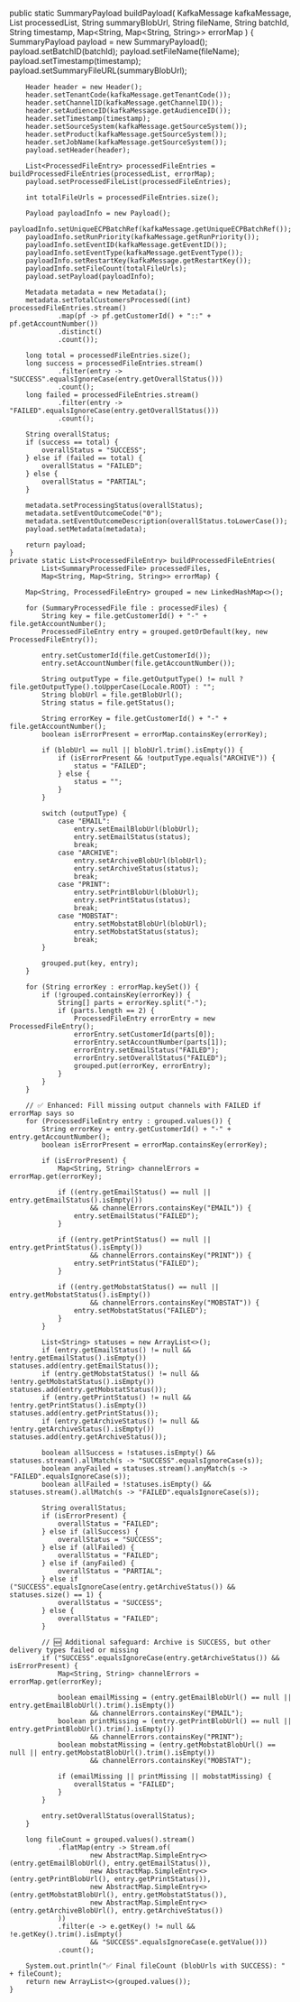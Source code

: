 public static SummaryPayload buildPayload(
            KafkaMessage kafkaMessage,
            List<SummaryProcessedFile> processedList,
            String summaryBlobUrl,
            String fileName,
            String batchId,
            String timestamp,
            Map<String, Map<String, String>> errorMap
    ) {
        SummaryPayload payload = new SummaryPayload();
        payload.setBatchID(batchId);
        payload.setFileName(fileName);
        payload.setTimestamp(timestamp);
        payload.setSummaryFileURL(summaryBlobUrl);

        Header header = new Header();
        header.setTenantCode(kafkaMessage.getTenantCode());
        header.setChannelID(kafkaMessage.getChannelID());
        header.setAudienceID(kafkaMessage.getAudienceID());
        header.setTimestamp(timestamp);
        header.setSourceSystem(kafkaMessage.getSourceSystem());
        header.setProduct(kafkaMessage.getSourceSystem());
        header.setJobName(kafkaMessage.getSourceSystem());
        payload.setHeader(header);

        List<ProcessedFileEntry> processedFileEntries = buildProcessedFileEntries(processedList, errorMap);
        payload.setProcessedFileList(processedFileEntries);

        int totalFileUrls = processedFileEntries.size();

        Payload payloadInfo = new Payload();
        payloadInfo.setUniqueECPBatchRef(kafkaMessage.getUniqueECPBatchRef());
        payloadInfo.setRunPriority(kafkaMessage.getRunPriority());
        payloadInfo.setEventID(kafkaMessage.getEventID());
        payloadInfo.setEventType(kafkaMessage.getEventType());
        payloadInfo.setRestartKey(kafkaMessage.getRestartKey());
        payloadInfo.setFileCount(totalFileUrls);
        payload.setPayload(payloadInfo);

        Metadata metadata = new Metadata();
        metadata.setTotalCustomersProcessed((int) processedFileEntries.stream()
                .map(pf -> pf.getCustomerId() + "::" + pf.getAccountNumber())
                .distinct()
                .count());

        long total = processedFileEntries.size();
        long success = processedFileEntries.stream()
                .filter(entry -> "SUCCESS".equalsIgnoreCase(entry.getOverallStatus()))
                .count();
        long failed = processedFileEntries.stream()
                .filter(entry -> "FAILED".equalsIgnoreCase(entry.getOverallStatus()))
                .count();

        String overallStatus;
        if (success == total) {
            overallStatus = "SUCCESS";
        } else if (failed == total) {
            overallStatus = "FAILED";
        } else {
            overallStatus = "PARTIAL";
        }

        metadata.setProcessingStatus(overallStatus);
        metadata.setEventOutcomeCode("0");
        metadata.setEventOutcomeDescription(overallStatus.toLowerCase());
        payload.setMetadata(metadata);

        return payload;
    }
    private static List<ProcessedFileEntry> buildProcessedFileEntries(
            List<SummaryProcessedFile> processedFiles,
            Map<String, Map<String, String>> errorMap) {

        Map<String, ProcessedFileEntry> grouped = new LinkedHashMap<>();

        for (SummaryProcessedFile file : processedFiles) {
            String key = file.getCustomerId() + "-" + file.getAccountNumber();
            ProcessedFileEntry entry = grouped.getOrDefault(key, new ProcessedFileEntry());

            entry.setCustomerId(file.getCustomerId());
            entry.setAccountNumber(file.getAccountNumber());

            String outputType = file.getOutputType() != null ? file.getOutputType().toUpperCase(Locale.ROOT) : "";
            String blobUrl = file.getBlobUrl();
            String status = file.getStatus();

            String errorKey = file.getCustomerId() + "-" + file.getAccountNumber();
            boolean isErrorPresent = errorMap.containsKey(errorKey);

            if (blobUrl == null || blobUrl.trim().isEmpty()) {
                if (isErrorPresent && !outputType.equals("ARCHIVE")) {
                    status = "FAILED";
                } else {
                    status = "";
                }
            }

            switch (outputType) {
                case "EMAIL":
                    entry.setEmailBlobUrl(blobUrl);
                    entry.setEmailStatus(status);
                    break;
                case "ARCHIVE":
                    entry.setArchiveBlobUrl(blobUrl);
                    entry.setArchiveStatus(status);
                    break;
                case "PRINT":
                    entry.setPrintBlobUrl(blobUrl);
                    entry.setPrintStatus(status);
                    break;
                case "MOBSTAT":
                    entry.setMobstatBlobUrl(blobUrl);
                    entry.setMobstatStatus(status);
                    break;
            }

            grouped.put(key, entry);
        }

        for (String errorKey : errorMap.keySet()) {
            if (!grouped.containsKey(errorKey)) {
                String[] parts = errorKey.split("-");
                if (parts.length == 2) {
                    ProcessedFileEntry errorEntry = new ProcessedFileEntry();
                    errorEntry.setCustomerId(parts[0]);
                    errorEntry.setAccountNumber(parts[1]);
                    errorEntry.setEmailStatus("FAILED");
                    errorEntry.setOverallStatus("FAILED");
                    grouped.put(errorKey, errorEntry);
                }
            }
        }

        // ✅ Enhanced: Fill missing output channels with FAILED if errorMap says so
        for (ProcessedFileEntry entry : grouped.values()) {
            String errorKey = entry.getCustomerId() + "-" + entry.getAccountNumber();
            boolean isErrorPresent = errorMap.containsKey(errorKey);

            if (isErrorPresent) {
                Map<String, String> channelErrors = errorMap.get(errorKey);

                if ((entry.getEmailStatus() == null || entry.getEmailStatus().isEmpty())
                        && channelErrors.containsKey("EMAIL")) {
                    entry.setEmailStatus("FAILED");
                }

                if ((entry.getPrintStatus() == null || entry.getPrintStatus().isEmpty())
                        && channelErrors.containsKey("PRINT")) {
                    entry.setPrintStatus("FAILED");
                }

                if ((entry.getMobstatStatus() == null || entry.getMobstatStatus().isEmpty())
                        && channelErrors.containsKey("MOBSTAT")) {
                    entry.setMobstatStatus("FAILED");
                }
            }

            List<String> statuses = new ArrayList<>();
            if (entry.getEmailStatus() != null && !entry.getEmailStatus().isEmpty()) statuses.add(entry.getEmailStatus());
            if (entry.getMobstatStatus() != null && !entry.getMobstatStatus().isEmpty()) statuses.add(entry.getMobstatStatus());
            if (entry.getPrintStatus() != null && !entry.getPrintStatus().isEmpty()) statuses.add(entry.getPrintStatus());
            if (entry.getArchiveStatus() != null && !entry.getArchiveStatus().isEmpty()) statuses.add(entry.getArchiveStatus());

            boolean allSuccess = !statuses.isEmpty() && statuses.stream().allMatch(s -> "SUCCESS".equalsIgnoreCase(s));
            boolean anyFailed = statuses.stream().anyMatch(s -> "FAILED".equalsIgnoreCase(s));
            boolean allFailed = !statuses.isEmpty() && statuses.stream().allMatch(s -> "FAILED".equalsIgnoreCase(s));

            String overallStatus;
            if (isErrorPresent) {
                overallStatus = "FAILED";
            } else if (allSuccess) {
                overallStatus = "SUCCESS";
            } else if (allFailed) {
                overallStatus = "FAILED";
            } else if (anyFailed) {
                overallStatus = "PARTIAL";
            } else if ("SUCCESS".equalsIgnoreCase(entry.getArchiveStatus()) && statuses.size() == 1) {
                overallStatus = "SUCCESS";
            } else {
                overallStatus = "FAILED";
            }

            // 🆕 Additional safeguard: Archive is SUCCESS, but other delivery types failed or missing
            if ("SUCCESS".equalsIgnoreCase(entry.getArchiveStatus()) && isErrorPresent) {
                Map<String, String> channelErrors = errorMap.get(errorKey);

                boolean emailMissing = (entry.getEmailBlobUrl() == null || entry.getEmailBlobUrl().trim().isEmpty())
                        && channelErrors.containsKey("EMAIL");
                boolean printMissing = (entry.getPrintBlobUrl() == null || entry.getPrintBlobUrl().trim().isEmpty())
                        && channelErrors.containsKey("PRINT");
                boolean mobstatMissing = (entry.getMobstatBlobUrl() == null || entry.getMobstatBlobUrl().trim().isEmpty())
                        && channelErrors.containsKey("MOBSTAT");

                if (emailMissing || printMissing || mobstatMissing) {
                    overallStatus = "FAILED";
                }
            }

            entry.setOverallStatus(overallStatus);
        }

        long fileCount = grouped.values().stream()
                .flatMap(entry -> Stream.of(
                        new AbstractMap.SimpleEntry<>(entry.getEmailBlobUrl(), entry.getEmailStatus()),
                        new AbstractMap.SimpleEntry<>(entry.getPrintBlobUrl(), entry.getPrintStatus()),
                        new AbstractMap.SimpleEntry<>(entry.getMobstatBlobUrl(), entry.getMobstatStatus()),
                        new AbstractMap.SimpleEntry<>(entry.getArchiveBlobUrl(), entry.getArchiveStatus())
                ))
                .filter(e -> e.getKey() != null && !e.getKey().trim().isEmpty()
                        && "SUCCESS".equalsIgnoreCase(e.getValue()))
                .count();

        System.out.println("✅ Final fileCount (blobUrls with SUCCESS): " + fileCount);
        return new ArrayList<>(grouped.values());
    }
